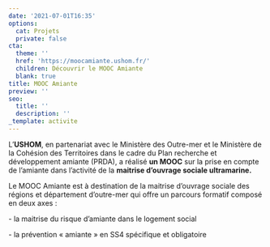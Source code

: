 ```yaml
---
date: '2021-07-01T16:35'
options:
  cat: Projets
  private: false
cta:
  theme: ''
  href: 'https://moocamiante.ushom.fr/'
  children: Découvrir le MOOC Amiante
  blank: true
title: MOOC Amiante
preview: ''
seo:
  title: ''
  description: ''
_template: activite
---
```


L’**USHOM**, en partenariat avec le Ministère des Outre-mer et le Ministère de la Cohésion des Territoires dans le cadre du Plan recherche et développement amiante (PRDA), a réalisé **un MOOC** sur la prise en compte de l’amiante dans l’activité de la **maitrise d’ouvrage sociale ultramarine.**

Le MOOC Amiante est à destination de la maitrise d’ouvrage sociale des régions et département d’outre-mer qui offre un parcours formatif composé en deux axes :

\- la maitrise du risque d’amiante dans le logement social

\- la prévention « amiante » en SS4 spécifique et obligatoire
